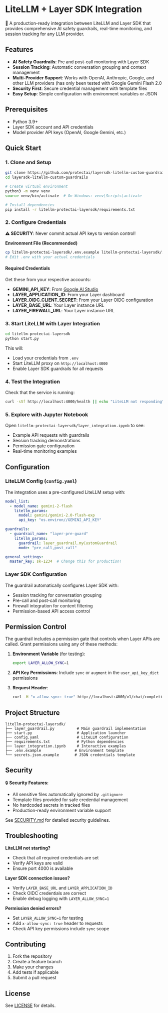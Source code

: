 # LiteLLM + Layer SDK Integration

🚀 A production-ready integration between LiteLLM and Layer SDK that provides comprehensive AI safety guardrails, real-time monitoring, and session tracking for any LLM provider.

## Features

- **AI Safety Guardrails**: Pre and post-call monitoring with Layer SDK
- **Session Tracking**: Automatic conversation grouping and context management
- **Multi-Provider Support**: Works with OpenAI, Anthropic, Google, and other LLM providers (has only been tested with Google Gemini Flash 2.0
- **Security First**: Secure credential management with template files
- **Easy Setup**: Simple configuration with environment variables or JSON

## Prerequisites

- Python 3.9+
- Layer SDK account and API credentials
- Model provider API keys (OpenAI, Google Gemini, etc.)

## Quick Start

### 1. Clone and Setup

```bash
git clone https://github.com/protectai/layersdk-litellm-custom-guardrails.git
cd layersdk-litellm-custom-guardrails

# Create virtual environment
python3 -m venv venv
source venv/bin/activate  # On Windows: venv\Scripts\activate

# Install dependencies
pip install -r litellm-protectai-layersdk/requirements.txt
```

### 2. Configure Credentials

**⚠️ SECURITY**: Never commit actual API keys to version control!

**Environment File (Recommended)**
```bash
cp litellm-protectai-layersdk/.env.example litellm-protectai-layersdk/.env
# Edit .env with your actual credentials
```

#### Required Credentials

Get these from your respective accounts:
- **GEMINI_API_KEY**: From [Google AI Studio](https://aistudio.google.com/app/apikey)
- **LAYER_APPLICATION_ID**: From your Layer dashboard
- **LAYER_OIDC_CLIENT_SECRET**: From your Layer OIDC configuration
- **LAYER_BASE_URL**: Your Layer instance URL
- **LAYER_FIREWALL_URL**: Your Layer instance URL

### 3. Start LiteLLM with Layer Integration

```bash
cd litellm-protectai-layersdk
python start.py
```

This will:
- Load your credentials from `.env`
- Start LiteLLM proxy on `http://localhost:4000`
- Enable Layer SDK guardrails for all requests

### 4. Test the Integration

Check that the service is running:
```bash
curl -sSf http://localhost:4000/health || echo "LiteLLM not responding"
```

### 5. Explore with Jupyter Notebook

Open `litellm-protectai-layersdk/layer_integration.ipynb` to see:
- Example API requests with guardrails
- Session tracking demonstrations
- Permission gate configuration
- Real-time monitoring examples

## Configuration

### LiteLLM Config (`config.yaml`)

The integration uses a pre-configured LiteLLM setup with:

```yaml
model_list:
  - model_name: gemini-2-flash
    litellm_params:
      model: gemini/gemini-2.0-flash-exp
      api_key: "os.environ//GEMINI_API_KEY"

guardrails:
  - guardrail_name: "layer-pre-guard"
    litellm_params:
      guardrail: layer_guardrail.myCustomGuardrail
      mode: "pre_call,post_call"

general_settings:
  master_key: sk-1234  # Change this for production!
```

### Layer SDK Configuration

The guardrail automatically configures Layer SDK with:
- Session tracking for conversation grouping
- Pre-call and post-call monitoring
- Firewall integration for content filtering
- Permission-based API access control

## Permission Control

The guardrail includes a permission gate that controls when Layer APIs are called. Grant permissions using any of these methods:

1. **Environment Variable** (for testing):
   ```bash
   export LAYER_ALLOW_SYNC=1
   ```

2. **API Key Permissions**: Include `sync` or `augment` in the `user_api_key_dict` permissions

3. **Request Header**:
   ```bash
   curl -H "x-allow-sync: true" http://localhost:4000/v1/chat/completions
   ```

## Project Structure

```
litellm-protectai-layersdk/
├── layer_guardrail.py          # Main guardrail implementation
├── start.py                    # Application launcher
├── config.yaml                 # LiteLLM configuration
├── requirements.txt            # Python dependencies
├── layer_integration.ipynb     # Interactive examples
├── .env.example               # Environment template
└── secrets.json.example       # JSON credentials template
```

## Security

🔒 **Security Features:**
- All sensitive files automatically ignored by `.gitignore`
- Template files provided for safe credential management
- No hardcoded secrets in tracked files
- Production-ready environment variable support

See [SECURITY.md](SECURITY.md) for detailed security guidelines.

## Troubleshooting

**LiteLLM not starting?**
- Check that all required credentials are set
- Verify API keys are valid
- Ensure port 4000 is available

**Layer SDK connection issues?**
- Verify `LAYER_BASE_URL` and `LAYER_APPLICATION_ID`
- Check OIDC credentials are correct
- Enable debug logging with `LAYER_ALLOW_SYNC=1`

**Permission denied errors?**
- Set `LAYER_ALLOW_SYNC=1` for testing
- Add `x-allow-sync: true` header to requests
- Check API key permissions include `sync` scope

## Contributing

1. Fork the repository
2. Create a feature branch
3. Make your changes
4. Add tests if applicable
5. Submit a pull request

## License

See [LICENSE](LICENSE) for details.

